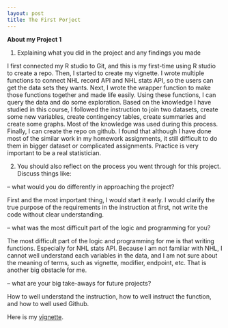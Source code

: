 ```yaml
---
layout: post
title: The First Porject
---
```


**About my Project 1**

1.	Explaining what you did in the project and any findings you made

I first connected my R studio to Git, and this is my first-time using R studio to create a repo. Then, I started to create my vignette. I wrote multiple functions to connect NHL record API and NHL stats API, so the users can get the data sets they wants. Next, I wrote the wrapper function to make those functions together and made life easily. Using these functions, I can query the data and do some exploration. Based on the knowledge I have studied in this course, I followed the instruction to join two datasets, create some new variables, create contingency tables, create summaries and create some graphs. Most of the knowledge was used during this process. Finally, I can create the repo on github. I found that although I have done most of the similar work in my homework assignments, it still difficult to do them in bigger dataset or complicated assignments. Practice is very important to be a real statistician.

2.	 You should also reflect on the process you went through for this project. Discuss things like:

– what would you do differently in approaching the project?

First and the most important thing, I would start it early. I would clarify the true purpose of the requirements in the instruction at first, not write the code without clear understanding. 

– what was the most difficult part of the logic and programming for you?

The most difficult part of the logic and programming for me is that writing functions. Especially for NHL stats API. Because I am not familiar with NHL, I cannot well understand each variables in the data, and I am not sure about the meaning of terms, such as vignette, modifier, endpoint, etc. That is another big obstacle for me. 

– what are your big take-aways for future projects?

How to well understand the instruction, how to well instruct the function, and how to well used Github. 

Here is my [vignette](https://yuyaooo.github.io/Poroject1/).


